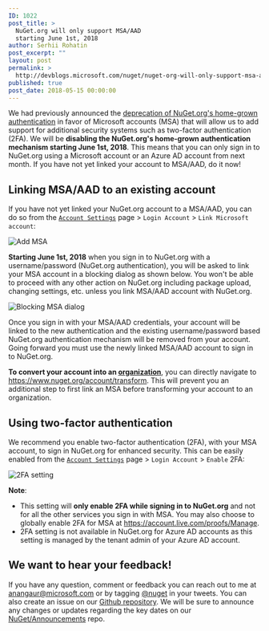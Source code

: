 ```yaml
---
ID: 1022
post_title: >
  NuGet.org will only support MSA/AAD
  starting June 1st, 2018
author: Serhii Rohatin
post_excerpt: ""
layout: post
permalink: >
  http://devblogs.microsoft.com/nuget/nuget-org-will-only-support-msa-aad-starting-june-1st-2018/
published: true
post_date: 2018-05-15 00:00:00
---
```

We had previously announced the [deprecation of NuGet.org's home-grown authentication][1] in favor of Microsoft accounts (MSA) that will allow us to add support for additional security systems such as two-factor authentication (2FA). We will be **disabling the NuGet.org's home-grown authentication mechanism starting June 1st, 2018**. This means that you can only sign in to NuGet.org using a Microsoft account or an Azure AD account from next month. If you have not yet linked your account to MSA/AAD, do it now!

## Linking MSA/AAD to an existing account

If you have not yet linked your NuGet.org account to a MSA/AAD, you can do so from the [`Account Settings`][2] page > `Login Account` > `Link Microsoft account`:

![Add MSA][3]

**Starting June 1st, 2018** when you sign in to NuGet.org with a username/password (NuGet.org authentication), you will be asked to link your MSA account in a blocking dialog as shown below. You won't be able to proceed with any other action on NuGet.org including package upload, changing settings, etc. unless you link MSA/AAD account with NuGet.org.

![Blocking MSA dialog][4]

Once you sign in with your MSA/AAD credentials, your account will be linked to the new authentication and the existing username/password based NuGet.org authentication mechanism will be removed from your account. Going forward you must use the newly linked MSA/AAD account to sign in to NuGet.org.

**To convert your account into an [organization][5]**, you can directly navigate to <https://www.nuget.org/account/transform>. This will prevent you an additional step to first link an MSA before transforming your account to an organization.

## Using two-factor authentication

We recommend you enable two-factor authentication (2FA), with your MSA account, to sign in NuGet.org for enhanced security. This can be easily enabled from the [`Account Settings`][2] page > `Login Account` > `Enable` 2FA:

![2FA setting][6]

**Note**:

*   This setting will **only enable 2FA while signing in to NuGet.org** and not for all the other services you sign in with MSA. You may also choose to globally enable 2FA for MSA at <https://account.live.com/proofs/Manage>.
*   2FA setting is not available in NuGet.org for Azure AD accounts as this setting is managed by the tenant admin of your Azure AD account. 

## We want to hear your feedback!

If you have any question, comment or feedback you can reach out to me at <anangaur@microsoft.com> or by tagging [@nuget][7] in your tweets. You can also create an issue on our [Github repository][8]. We will be sure to announce any changes or updates regarding the key dates on our [NuGet/Announcements][9] repo.

 [1]: https://blog.nuget.org/20180227/Deprecating-NuGet-org-authentication.html
 [2]: https://www.nuget.org/account
 [3]: https://devblogs.microsoft.com/nuget/wp-content/uploads/sites/49/2019/05/add-msa.png
 [4]: https://devblogs.microsoft.com/nuget/wp-content/uploads/sites/49/2019/05/link-msa-dialog.png
 [5]: https://docs.microsoft.com/en-us/nuget/reference/organizations-on-nuget-org
 [6]: https://devblogs.microsoft.com/nuget/wp-content/uploads/sites/49/2019/05/2fa-setting.png
 [7]: https://twitter.com/nuget
 [8]: https://github.com/NuGet/NuGetGallery/issues/new
 [9]: https://github.com/NuGet/Announcements